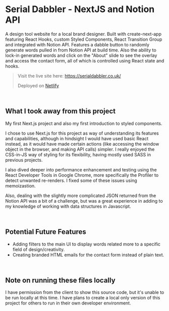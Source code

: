 # Serial Dabbler - NextJS and Notion API

A design tool website for a local brand designer. Built with create-next-app featuring React Hooks, custom Styled Components, React Transition Group and integrated with Notion API. Features a dabble button to randomly generate words pulled in from Notion API at build time. Also the ability to lock-in generated words and click on the "About" slide to see the overlay and access the contact form, all of which is controlled using React state and hooks.

> Visit the live site here: https://serialdabbler.co.uk/
>
> Deployed on [Netlify](https://www.netlify.com/)

<br>

## What I took away from this project

My first Next.js project and also my first introduction to styled components.

I chose to use Next.js for this project as way of understanding its features and capabilities, although in hindsight I would have used basic React instead, as it would have made certain actions (like accessing the window object in the browser, and making API calls) simpler. I really enjoyed the CSS-in-JS way of styling for its flexibility, having mostly used SASS in previous projects.

I also dived deeper into performance enhancement and testing using the React Developer Tools in Google Chrome, more specifically the Profiler to detect unwanted re-renders. I fixed some of these issues using memoizastion.

Also, dealing with the slightly more complicated JSON returned from the Notion API was a bit of a challenge, but was a great experience in adding to my knowledge of working with data structures in Javascript.

<br>

## Potential Future Features

- Adding filters to the main UI to display words related more to a specific field of design/creativity.
- Creating branded HTML emails for the contact form instead of plain text.

<br>

## Note on running these files locally

I have permission from the client to show this source code, but it's unable to be run locally at this time. I have plans to create a local only version of this project for others to run in their own developer environment.
